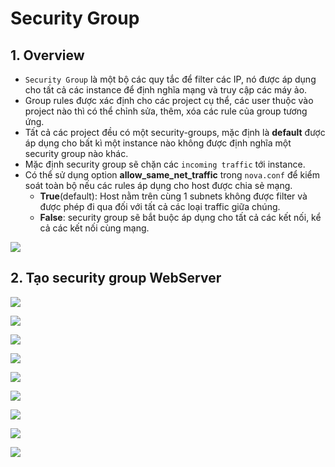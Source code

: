 # Security Group
## 1. Overview
- `Security Group` là một bộ các quy tắc để filter các IP, nó được áp dụng cho tất cả các instance để định nghĩa mạng và truy cập các máy ảo.
- Group rules được xác định cho các project cụ thể, các user thuộc vào project nào thì có thể chỉnh sửa, thêm, xóa các rule của group tương ứng.
- Tất cả các project đều có một security-groups, mặc định là **default** được áp dụng cho bất kì một instance nào không được định nghĩa một security group nào khác. 
- Mặc định security group sẽ chặn các `incoming traffic` tới instance.
- Có thể sử dụng option **allow_same_net_traffic** trong `nova.conf` để kiểm soát toàn bộ nếu các rules áp dụng cho host được chia sẻ mạng.
  + **True**(default): Host nằm trên cùng 1 subnets không được filter và được phép đi qua đối với tất cả các loại traffic giữa chúng.
  + **False**: security group sẽ bắt buộc áp dụng cho tất cả các kết nối, kể cả các kết nối cùng mạng.

![](https://i.ibb.co/Vq7ktZ6/Screenshot-from-2021-05-28-10-49-43.png)

## 2. Tạo security group WebServer
![](https://i.ibb.co/yQ0QHGr/Screenshot-from-2021-05-28-10-57-58.png)

![](https://i.ibb.co/LzL6TRx/Screenshot-from-2021-05-28-11-00-36.png)

![](https://i.ibb.co/yhGt55R/Screenshot-from-2021-05-28-11-02-17.png)

![](https://i.ibb.co/KyQwcJQ/Screenshot-from-2021-05-28-11-04-53.png)

![](https://i.ibb.co/jJ0TsYH/Screenshot-from-2021-05-28-11-06-41.png)

![](https://i.ibb.co/2sZwP07/Screenshot-from-2021-05-28-11-10-07.png)

![](https://i.ibb.co/zNqw2Xp/Screenshot-from-2021-05-28-11-10-43.png)

![](https://i.ibb.co/6srL3FL/Screenshot-from-2021-05-28-11-48-36.png)

![](https://i.ibb.co/NYDv3FT/Screenshot-from-2021-05-28-13-06-04.png)
